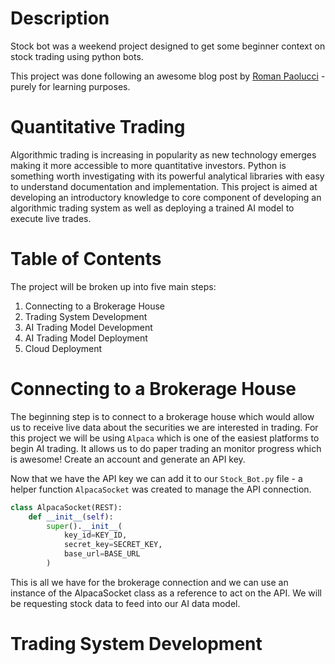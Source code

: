 # Description 

Stock bot was a weekend project designed to get some beginner context on stock trading using python bots. 


This project was done following an awesome blog post by [Roman Paolucci](https://medium.com/swlh/build-an-ai-stock-trading-bot-for-free-4a46bec2a18) - purely for learning purposes. 


# Quantitative Trading 

Algorithmic trading is increasing in popularity as new technology emerges making it more accessible to more quantitative investors. Python is something worth investigating with its powerful analytical libraries with easy to understand documentation and implementation. This project is aimed at developing an introductory knowledge to core component of developing an algorithmic trading system as well as deploying a trained AI model to execute live trades.  



# Table of Contents 

The project will be broken up into five main steps: 

1. Connecting to a Brokerage House 
2. Trading System Development 
3. AI Trading Model Development 
4. AI Trading Model Deployment 
5. Cloud Deployment 



# Connecting to a Brokerage House 

The beginning step is to connect to a brokerage house which would allow us to receive live data about the securities we are interested in trading. For this project we will be using `Alpaca` which is one of the easiest platforms to begin AI trading. It allows us to do paper trading an monitor progress which is awesome! Create an account and generate an API key. 


Now that we have the API key we can add it to our `Stock_Bot.py` file - a helper function `AlpacaSocket` was created to manage the API connection. 

```python 
class AlpacaSocket(REST): 
    def __init__(self): 
        super().__init__(
            key_id=KEY_ID,
            secret_key=SECRET_KEY,
            base_url=BASE_URL
        )
```

This is all we have for the brokerage connection and we can use an instance of the AlpacaSocket class as a reference to act on the API. We will be requesting stock data to feed into our AI data model. 


# Trading System Development 


